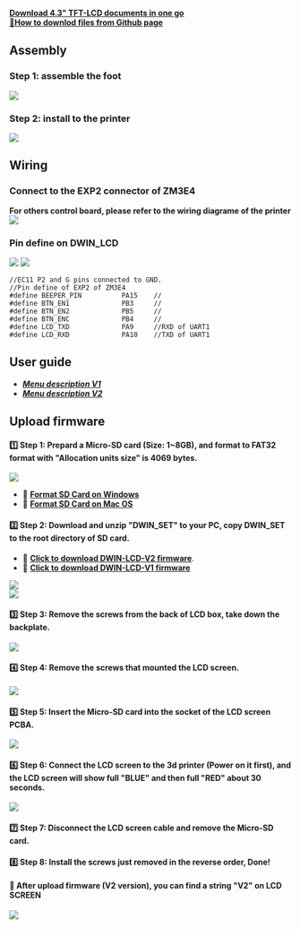 [**Download 4.3" TFT-LCD documents in one go**](https://downgit.github.io/#/home?url=https://github.com/ZONESTAR3D/Upgrade-kit-guide/tree/main/TFT-LCD/LCD-DWIN)   
[**:star2:How to downlod files from Github page**](https://github.com/ZONESTAR3D/Document-and-User-Guide#how-to-downlod-files-from-github-page)

## Assembly
### Step 1: assemble the foot
![](pictures/assembly-1.jpg)
### Step 2: install to the printer
![](pictures/assembly-2.jpg)

## Wiring
### Connect to the EXP2 connector of ZM3E4
**For others control board, please refer to the wiring diagrame of the printer**
![](pictures/Wiring.jpg)
### Pin define on DWIN_LCD
![](pictures/DWINLCD_Pindefine.jpg)
![](pictures/EC11.jpg)

	//EC11 P2 and G pins connected to GND. 
	//Pin define of EXP2 of ZM3E4
	#define BEEPER_PIN          PA15    //
	#define BTN_EN1 			PB3    	//
	#define BTN_EN2 			PB5    	//
	#define BTN_ENC 			PB4   	//
	#define LCD_TXD 			PA9   	//RXD of UART1
	#define LCD_RXD 			PA10   	//TXD of UART1

## User guide
- [***Menu description V1***](./user_guide/LCD%20DWIN%20MENU%20Description%20V1_2.pdf)
- [***Menu description V2***](./user_guide/LCD%20DWIN%20MENU%20Description%20V2.pdf)

## Upload firmware
#### :one: Step 1: Prepard a Micro-SD card (Size: 1~8GB), and format to FAT32 format with "Allocation units size" is 4069 bytes. 
![](pictures/Format.jpg)      
>
- :star2: [**Format SD Card on Windows**](https://recoverit.wondershare.com/partition-tips/format-sd-in-windows-10.html?/topic/916-upgrade-to-pdf-to-pages/=&comment=2884&gclid=Cj0KCQiAmpyRBhC-ARIsABs2EApQAT_0jaSjNTHDKfbyTB8K-lLEt9m_hd2Ro526ZG6lerIJX3YE-7caAhXAEALw_wcB)    
- :star2: [**Format SD Card on Mac OS**](https://recoverit.wondershare.com//mac-tips/format-sd-card-fat32-mac.html?gclid=Cj0KCQiAmpyRBhC-ARIsABs2EAo1hhsQ62C9vIhIAKUQitkIz72xy7axY1Ylf9p7Z7-kPSLVffoWslQaAp19EALw_wcB)

 
#### :two: Step 2: Download and unzip "DWIN\_SET" to your PC, copy DWIN\_SET to the root directory of SD card.  
>
- :star2: [**Click to download DWIN-LCD-V2 firmware**](https://downgit.github.io/#/home?url=https://github.com/ZONESTAR3D/Upgrade-kit-guide/tree/main/TFT-LCD/LCD-DWIN/V2/DWIN_SET). 
- :star2: [**Click to download DWIN-LCD-V1 firmware**](https://downgit.github.io/#/home?url=https://github.com/ZONESTAR3D/Upgrade-kit-guide/tree/main/TFT-LCD/LCD-DWIN/V1/DWIN_SET)      

![](pictures/SD1.jpg)  
![](pictures/SD2.jpg)
#### :three: Step 3: Remove the screws from the back of LCD box, take down the backplate.
![](pictures/open_box.jpg)
#### :four: Step 4: Remove the screws that mounted the LCD screen.
![](pictures/open_box2.jpg)
#### :five: Step 5: Insert the Micro-SD card into the socket of the LCD screen PCBA.
![](pictures/Insert_SD.jpg)
#### :six: Step 6: Connect the LCD screen to the 3d printer (Power on it first), and the LCD screen will show full "BLUE" and then full "RED" about 30 seconds.
![](pictures/LCDShows.jpg)
#### :seven: Step 7: Disconnect the LCD screen cable and remove the Micro-SD card.
#### :eight: Step 8: Install the screws just removed in the reverse order, Done! 
#### :checkered_flag: After upload firmware (V2 version), you can find a string "V2" on LCD SCREEN
![](pictures/LCDShowV2.jpg)  












